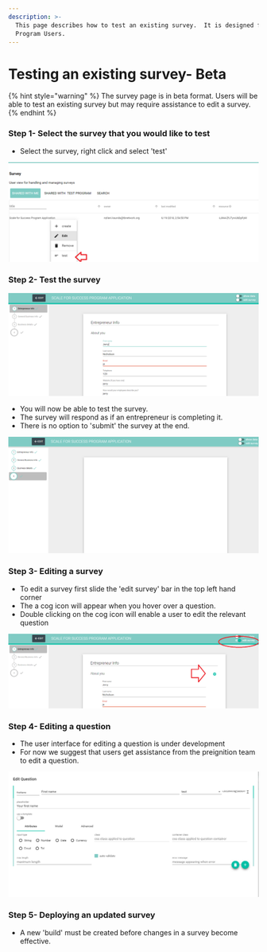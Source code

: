 ```yaml
---
description: >-
  This page describes how to test an existing survey.  It is designed for
  Program Users.
---
```


# Testing an existing survey- Beta

{% hint style="warning" %}
The survey page is in beta format.  Users will be able to test an existing survey but may require assistance to edit a survey.
{% endhint %}

### Step 1- Select the survey that you would like to test

* Select the survey, right click and select 'test'

![](../../../../.gitbook/assets/image%20%2846%29.png)

### Step 2- Test the survey

![](../../../../.gitbook/assets/image%20%2837%29.png)

* You will now be able to test the survey.
* The survey will respond as if an entrepreneur is completing it.
* There is no option to 'submit' the survey at the end.

![](../../../../.gitbook/assets/image%20%2827%29.png)

### Step 3-  Editing a survey

* To edit a survey first slide the 'edit survey' bar in the top left hand corner
* The a cog icon will appear when you hover over a question.
* Double clicking on the cog icon will enable a user to edit the relevant question

![](../../../../.gitbook/assets/image%20%2849%29.png)

### Step 4- Editing a question

* The user interface for editing a question is under development
* For now we suggest that users get assistance from the preignition team to edit a question.

![](../../../../.gitbook/assets/image%20%2813%29.png)

### Step 5- Deploying an updated survey

* A new 'build' must be created before changes in a survey become effective.

